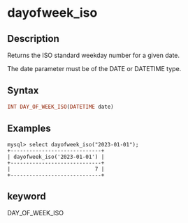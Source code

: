 # dayofweek_iso

## Description

Returns the ISO standard weekday number for a given date.

The date parameter must be of the DATE or DATETIME type.

## Syntax

```Haskell
INT DAY_OF_WEEK_ISO(DATETIME date)
```

## Examples

```Plain Text
mysql> select dayofweek_iso("2023-01-01");
+-----------------------------+
| dayofweek_iso('2023-01-01') |
+-----------------------------+
|                           7 |
+-----------------------------+
```

## keyword

DAY_OF_WEEK_ISO
